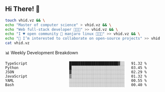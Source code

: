 ## Hi There! 👋

```sh
touch vhid.vz && \
echo "Master of computer science" > vhid.vz && \
echo "Web full-stack developer 🙈🙉🙊" >> vhid.vz && \
echo "I ♥️ open community 🎯 manjaro linux 🎉🐍🥳" >> vhid.vz && \
echo "👯 I’m interested to collaborate on open-source projects" >> vhid.vz && \
cat vhid.vz
```
:bar_chart: Weekly Development Breakdown

<!--START_SECTION:waka-->

```text
TypeScript                   ██████████████████████▓░░   91.32 %
Python                       █░░░░░░░░░░░░░░░░░░░░░░░░   03.45 %
JSON                         ▓░░░░░░░░░░░░░░░░░░░░░░░░   02.29 %
JavaScript                   ▒░░░░░░░░░░░░░░░░░░░░░░░░   01.32 %
YAML                         ░░░░░░░░░░░░░░░░░░░░░░░░░   00.55 %
Bash                         ░░░░░░░░░░░░░░░░░░░░░░░░░   00.40 %
```

<!--END_SECTION:waka-->
